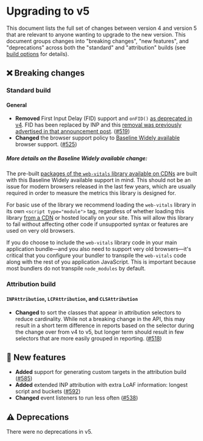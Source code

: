 # Upgrading to v5

This document lists the full set of changes between version 4 and version 5 that are relevant to anyone wanting to upgrade to the new version. This document groups changes into "breaking changes", "new features", and "deprecations" across both the "standard" and "attribution" builds (see [build options](/#build-options) for details).

## ❌ Breaking changes

### Standard build

#### General

- **Removed** First Input Delay (FID) support and `onFID()` [as deprecated in v4](./upgrading-to-v4.md#%EF%B8%8F-deprecations). FID has been replaced by INP and this [removal was previously advertised in that announcement post](https://web.dev/blog/inp-cwv-launch#fid_deprecation_timeline). ([#519](https://github.com/GoogleChrome/web-vitals/pull/519))
- **Changed** the browser support policy to [Baseline Widely available](https://web.dev/baseline) browser support. ([#525](https://github.com/GoogleChrome/web-vitals/pull/525))

##### More details on the Baseline Widely available change:

The pre-built [packages of the `web-vitals` library available on CDNs](/README#load-web-vitals-from-a-cdn) are built with this Baseline Widely available support in mind. This should not be an issue for modern browsers released in the last few years, which are usually required in order to measure the metrics this library is designed for.

For basic use of the library we recommend loading the `web-vitals` library in its own `<script type="module">` tag, regardless of whether loading this library [from a CDN](README.md#from-a-cdn) or hosted locally on your site. This will allow this library to fail without affecting other code if unsupported syntax or features are used on very old browsers.

If you do choose to include the `web-vitals` library code in your main application bundle—and you also need to support very old browsers—it's critical that you configure your bundler to transpile the `web-vitals` code along with the rest of you application JavaScript. This is important because most bundlers do not transpile `node_modules` by default.

### Attribution build

#### `INPAttribution`, `LCPAttribution`, and `CLSAttribution`

- **Changed** to sort the classes that appear in attribution selectors to reduce cardinality. While not a breaking change in the API, this may result in a short term difference in reports based on the selector during the change over from v4 to v5, but longer term should result in few selectors that are more easily grouped in reporting. ([#518](https://github.com/GoogleChrome/web-vitals/pull/518))

## 🚀 New features

- **Added** support for generating custom targets in the attribution build ([#585](https://github.com/GoogleChrome/web-vitals/pull/585))
- **Added** extended INP attribution with extra LoAF information: longest script and buckets ([#592](https://github.com/GoogleChrome/web-vitals/pull/592))
- **Changed** event listeners to run less often ([#538](https://github.com/GoogleChrome/web-vitals/pull/538))

## ⚠️ Deprecations

There were no deprecations in v5.
